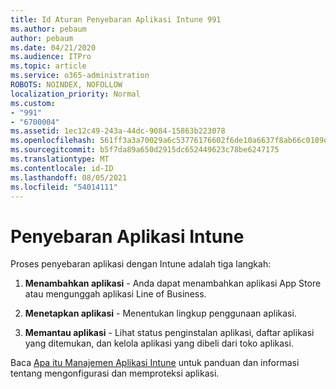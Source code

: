 ```yaml
---
title: Id Aturan Penyebaran Aplikasi Intune 991
ms.author: pebaum
author: pebaum
ms.date: 04/21/2020
ms.audience: ITPro
ms.topic: article
ms.service: o365-administration
ROBOTS: NOINDEX, NOFOLLOW
localization_priority: Normal
ms.custom:
- "991"
- "6700004"
ms.assetid: 1ec12c49-243a-44dc-9084-15863b223078
ms.openlocfilehash: 561ff3a3a70029a6c53776176602f6de10a6637f8ab66c0189d7584220316e87
ms.sourcegitcommit: b5f7da89a650d2915dc652449623c78be6247175
ms.translationtype: MT
ms.contentlocale: id-ID
ms.lasthandoff: 08/05/2021
ms.locfileid: "54014111"
---
```

# <a name="intune-app-deployment"></a>Penyebaran Aplikasi Intune

Proses penyebaran aplikasi dengan Intune adalah tiga langkah:
  
1. **Menambahkan aplikasi** - Anda dapat menambahkan aplikasi App Store atau mengunggah aplikasi Line of Business.

2. **Menetapkan aplikasi** - Menentukan lingkup penggunaan aplikasi.

3. **Memantau aplikasi** - Lihat status penginstalan aplikasi, daftar aplikasi yang ditemukan, dan kelola aplikasi yang dibeli dari toko aplikasi.

Baca [Apa itu Manajemen Aplikasi Intune](https://docs.microsoft.com/intune/app-management) untuk panduan dan informasi tentang mengonfigurasi dan memproteksi aplikasi.
  
